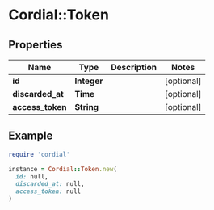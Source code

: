 # Cordial::Token

## Properties

| Name | Type | Description | Notes |
| ---- | ---- | ----------- | ----- |
| **id** | **Integer** |  | [optional] |
| **discarded_at** | **Time** |  | [optional] |
| **access_token** | **String** |  | [optional] |

## Example

```ruby
require 'cordial'

instance = Cordial::Token.new(
  id: null,
  discarded_at: null,
  access_token: null
)
```

